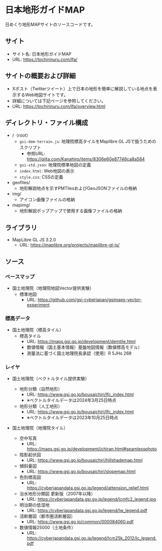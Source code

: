 # 日本地形ガイドMAP
日めくり地形MAPサイトのソースコードです。

## サイト
- サイト名: 日本地形ガイドMAP
- URL: https://tochirinuru.com/lfa/

## サイトの概要および詳細
- Xポスト（Twitterツイート）上で日本の地形を簡単に解説している地点を表示するWeb地図サイトです。
- 詳細については下記ページを参照してください。
- URL: https://tochirinuru.com/lfa/overview.html

## ディレクトリ・ファイル構成
- /（root）
  - `gsi-dem-terrain.js`: 地理院標高タイルをMaplibre GL JSで扱うためのスクリプト
    - 参照URL: https://qiita.com/Kanahiro/items/8306e60e87746ca8a584
  - `gsi-std.json`: 地理院標準地図の定義
  - `index.html`: Web地図の表示
  - `style.css`: CSSの定義
- geofiles/
  - 地形解説地点を示すPMTilesおよびGeoJSONファイルの格納
- img/
  - アイコン画像ファイルの格納
- mapimg/
  - 地形解説ポップアップで使用する画像ファイルの格納

## ライブラリ
- MapLibre GL JS 3.2.0
  - URL: https://maplibre.org/projects/maplibre-gl-js/

## ソース
### ベースマップ
- 国土地理院（地理院地図Vector提供実験）
  - 標準地図
    - URL: https://github.com/gsi-cyberjapan/gsimaps-vector-experiment

### 標高データ
- 国土地理院（標高タイル）
  - 標高タイル
    - URL: https://maps.gsi.go.jp/development/demtile.html
    - 数値情報（国土基本情報）基盤地図情報（数値標高モデル）
    - 測量法に基づく国土地理院長承認（使用）R 5JHs 268

### レイヤ
- 国土地理院（ベクトルタイル提供実験）
  - 地形分類（自然地形）
    - URL: https://www.gsi.go.jp/bousaichiri/lfc_index.html
    - ※ベクトルタイルデータは2024年3月25日時点
  - 地形分類（人工地形）
    - URL: https://www.gsi.go.jp/bousaichiri/lfc_index.html
    - ※ベクトルタイルデータは2023年10月25日時点

- 国土地理院（地理院タイル）
  - 空中写真
    - URL: https://maps.gsi.go.jp/development/ichiran.html#seamlessphoto
  - 陰影起伏図
    - URL: https://www.gsi.go.jp/bousaichiri/hillshademap.html
  - 傾斜量図
    - URL: https://www.gsi.go.jp/bousaichiri/slopemap.html
  - 色別標高図
    - URL: https://cyberjapandata.gsi.go.jp/legend/attension_relief.html
  - 治水地形分類図 更新版（2007年以降）
    - URL: https://cyberjapandata.gsi.go.jp/legend/lcmfc2_legend.jpg
  - 明治期の低湿地
    - URL: https://cyberjapandata.gsi.go.jp/legend/lw_legend.pdf
  - 活断層図（都市圏活断層図）
    - URL: https://www.gsi.go.jp/common/000084060.pdf
  - 数値情報25000（土地条件）
    - URL: https://cyberjapandata.gsi.go.jp/legend/lcm25k_2012/lc_legend.pdf

